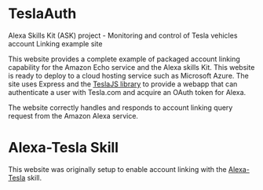 # TeslaAuth
Alexa Skills Kit (ASK) project - Monitoring and control of Tesla vehicles account Linking example site

This website provides a complete example of packaged account linking capability for the Amazon Echo service 
and the Alexa skills Kit.  This website is ready to deploy to a cloud hosting service such as Microsoft
Azure.  The site uses Express and the [TeslaJS library](https://github.com/mseminatore/TeslaJS) 
to provide a webapp that can authenticate a user with Tesla.com and acquire an OAuth token for Alexa.

The website correctly handles and responds to account linking query request from the Amazon Alexa service.

# Alexa-Tesla Skill

This website was originally setup to enable account linking with the 
[Alexa-Tesla](https://github.com/mseminatore/alexa-tesla) skill.

